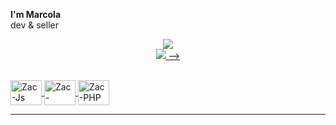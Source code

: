 **I'm Marcola**  
dev & seller

<div>
  <a href="https://github.com/m4rcola">
<p align="center"> 
	<img src="https://lanyard-profile-readme.vercel.app/api/1070494524079624252?hideTimestamp=true&hideBadges=false&borderRadius=:radius&hideDiscrim=true"/>
	<br>
	<img src="https://github-readme-stats.vercel.app/api/top-langs/?username=m4rcola&layout=compact&locale=pt-br&count_private=true&langs_count=8&hide_border=true&theme=dark"> -->

	
</p>
      <div style="display: inline_block"><br>
        <img align="center" alt="Zac-Js" height="40" width="50" src="https://icongr.am/devicon/nodejs-original.svg?size=97&color=currentColor">
        <img align="center" alt="Zac-Python" height="40" width="50" src="https://icongr.am/devicon/python-original.svg?size=97&color=currentColor"> 
        <img align="center" alt="Zac-PHP" height="40" width="50" src="https://icongr.am/devicon/postgresql-original.svg?size=97&color=currentColor">
     </div>
      <hr>
